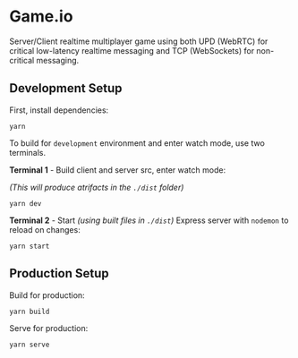 # Game.io

Server/Client realtime multiplayer game using both UPD (WebRTC) for critical low-latency realtime messaging and TCP (WebSockets) for non-critical messaging.

## Development Setup

First, install dependencies:

```
yarn
```

To build for `development` environment and enter watch mode, use two terminals.

**Terminal 1** - Build client and server src, enter watch mode:

_(This will produce atrifacts in the `./dist` folder)_

```
yarn dev
```

**Terminal 2** - Start _(using built files in `./dist`)_ Express server with `nodemon` to reload on changes:

```
yarn start
```

## Production Setup

Build for production:

```
yarn build
```

Serve for production:

```
yarn serve
```
